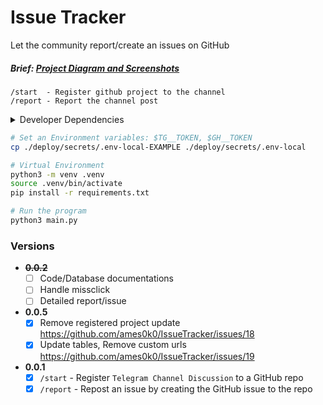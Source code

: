 # Issue Tracker

Let the community report/create an issues on GitHub

##### Brief: [Project Diagram and Screenshots](./docs/readme/DAS.md)
```
/start  - Register github project to the channel
/report - Report the channel post
```

<details>
<summary>Developer Dependencies</summary>
<pre>
python3 -V        # Python 3.11.6
sqlite3 -version  # 3.42.0 2023-05-16 12:36:15 831d0f...
</pre>
</details>

```bash
# Set an Environment variables: $TG__TOKEN, $GH__TOKEN
cp ./deploy/secrets/.env-local-EXAMPLE ./deploy/secrets/.env-local

# Virtual Environment
python3 -m venv .venv
source .venv/bin/activate
pip install -r requirements.txt

# Run the program
python3 main.py
```

### Versions
- **~~0.0.2~~**
  - [ ] Code/Database documentations
  - [ ] Handle missclick
  - [ ] Detailed report/issue
- **0.0.5**
  - [x] Remove registered project update https://github.com/ames0k0/IssueTracker/issues/18
  - [x] Update tables, Remove custom urls https://github.com/ames0k0/IssueTracker/issues/19 
- **0.0.1**
  - [x] `/start` - Register `Telegram Channel Discussion` to a GitHub repo
  - [x] `/report` - Repost an issue by creating the GitHub issue to the repo
